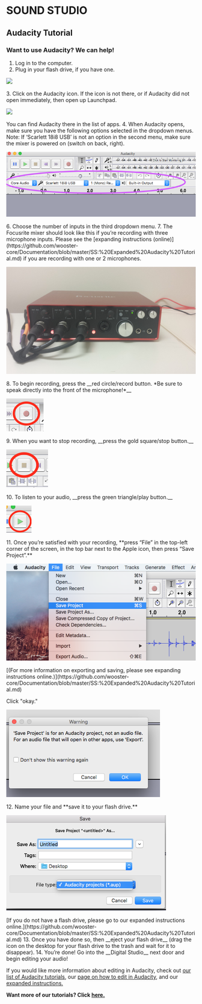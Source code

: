 # SOUND STUDIO
## Audacity Tutorial
### Want to use Audacity? We can help!

1. Log in to the computer.
2. Plug in your flash drive, if you have one.
<p><img src="https://files.fosswire.com/2007/10/audacity.png"></p>
3. Click on the Audacity icon. If the icon is not there, or if Audacity did not open immediately, then open up Launchpad. <p><img src="http://www.technikblog.ch/wp-content/uploads/2012/08/Launchpad-Icon.png" width = 100></p> You can find Audacity there in the list of apps.
4. When Audacity opens, make sure you have the following options selected in the dropdown menus. Note: If ‘Scarlett 18i8 USB’ is not an option in the second menu, make sure the mixer is powered on (switch on back, right).
<p><img src="https://github.com/wooster-core/Documentation/blob/master/images/image.audacity_mic.output.png"></p>
6. Choose the number of inputs in the third dropdown menu.
7. The Focusrite mixer should look like this if you’re recording with three microphone inputs. Please see the [expanding instructions (online)](https://github.com/wooster-core/Documentation/blob/master/SS:%20Expanded%20Audacity%20Tutorial.md) if you are recording with one or 2 microphones.
<p><img src="https://github.com/wooster-core/Documentation/blob/master/images/image.audacity_mixer.jpg"></p>
8. To begin recording, press the __red circle/record button. *Be sure to speak directly into the front of the microphone!*__ <p><img src="https://github.com/wooster-core/Documentation/blob/master/images/image.audacity_button.record.png"></p>
9.  When you want to stop recording, __press the gold square/stop button.__ <p><img src="https://github.com/wooster-core/Documentation/blob/master/images/image.audacity_button.stop.png?raw=true"></p>
10.  To listen to your audio, __press the green triangle/play button.__ <p><img src="https://github.com/wooster-core/Documentation/blob/master/images/image.audacity_button.play.png?raw=true"></p>
11.  Once you’re satisfied with your recording, **press “File” in the top-left corner of the screen, in the top bar next to the Apple icon, then press “Save Project”.** <p><img src="https://github.com/wooster-core/Documentation/blob/master/images/image.audacity_saveaup.png?raw=true"></p> [(For more information on exporting and saving, please see expanding instructions online.)](https://github.com/wooster-core/Documentation/blob/master/SS:%20Expanded%20Audacity%20Tutorial.md)
<p>Click "okay."</p>
<p><img src="https://github.com/wooster-core/Documentation/blob/master/images/image.audacity_saveaup2.png"></p>
12.  Name your file and **save it to your flash drive.** <p><img src="https://github.com/wooster-core/Documentation/blob/master/images/image.audacity_saveaup3.png?raw=true"></p> [If you do not have a flash drive, please go to our expanded instructions online.](https://github.com/wooster-core/Documentation/blob/master/SS:%20Expanded%20Audacity%20Tutorial.md)
13.  Once you have done so, then __eject your flash drive__ (drag the icon on the desktop for your flash drive to the trash and wait for it to disappear).
14.  You’re done! Go into the __Digital Studio__ next door and begin editing your audio!

If you would like more information about editing in Audacity, check out [our list of Audacity tutorials](https://github.com/wooster-core/Documentation/blob/master/SS:%20Tutorial%20Resource%20List.md), our [page on how to edit in Audacity](https://github.com/wooster-core/Documentation/blob/master/SS:%20Editing%20with%20Audacity.md), and our [expanded instructions.](https://github.com/wooster-core/Documentation/blob/master/SS:%20Expanded%20Audacity%20Tutorial.md)



**Want more of our tutorials? Click [here.](https://github.com/wooster-core/Documentation/blob/master/README.md)**
